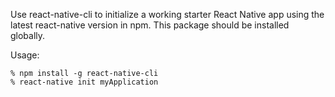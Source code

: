 Use react-native-cli to initialize a working starter React Native app using the latest react-native version in npm. This package should be installed globally.

Usage:

```
% npm install -g react-native-cli
% react-native init myApplication
```
